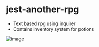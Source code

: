 # jest-another-rpg

- Text based rpg using inquirer
- Contains inventory system for potions

![image](https://user-images.githubusercontent.com/26530136/149890620-38fde14f-b990-41cd-9713-1b946dd971ec.png)
